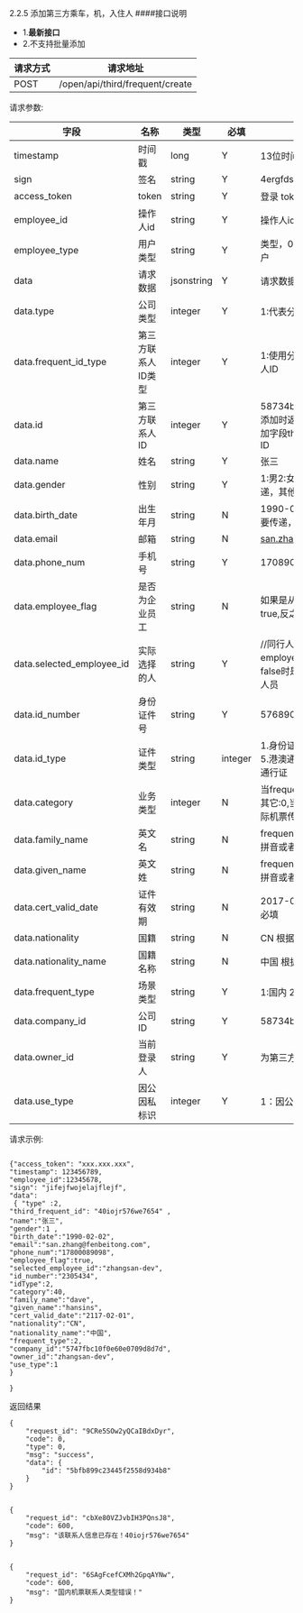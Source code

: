  2.2.5 添加第三方乘车，机，入住人
####接口说明
- 1.**最新接口**
- 2.不支持批量添加


请求方式|请求地址
----|---
POST|/open/api/third/frequent/create


请求参数:

字段|名称|类型|必填|描述
-----|-----|----|----|----
timestamp|时间戳 |long |Y|13位时间戳
sign|签名 |string |Y|4ergfdsawesf
access\_token|token | string |Y|登录 token
employee\_id| 操作人id|string |Y|操作人id,调用接口人 id
employee\_type| 用户类型|string|Y|类型，0为分贝用户，1为第三方用户
data |请求数据| jsonstring |Y|请求数据
data.type|公司类型|integer|Y|1:代表分贝公司, 2:代表第三方企业
data.frequent_id_type|第三方联系人ID类型|integer |Y|1:使用分贝联系人ID 2:第三方联系人ID
data.id|第三方联系人ID|integer |Y|58734b2e5f281a41b304181f，添加时返回的为分贝通ID;添加时添加字段third_frequent_id为第三方ID
data.name|姓名| string |Y|张三
data.gender|性别| string |Y|1:男2:女 当idType为1时不需要传递，其他类型需要传递
data.birth_date|出生年月| string |N|1990-02-02 当idType为1时不需要传递，其他类型需要传递
data.email|邮箱| string |N|san.zhang@fenbeitong.com
data.phone_num|手机号| string |Y|17089078090
data.employee_flag|是否为企业员工| string |N|如果是从组织架构入口进入则为true,反之则为false
data.selected_employee_id|实际选择的人|string |Y|//同行人在组织架构的id ，employeeFlag为false,不传递。为false时是从非组织架构选择添加的人员
data.id_number|身份证件号| string |Y|57689098
data.id_type|证件类型| string |integer|1.身份证 2.护照 3.回乡证 4.台胞证 5.港澳通行证 6.大陆居民往来台湾通行证
data.category|业务类型| integer |N|当frequentType为1时，酒店:11,其它:0,当frequentType为2时，国际机票传:40,不进行实际业务处理
data.family_name|英文名| string |N|frequentType=2时必填，必须使用拼音或者英文
data.given_name|英文姓| string |N|frequentType=2时必填，必须使用拼音或者英文
data.cert_valid_date|证件有效期| string |N|2017-02-01 frequentType=2时必填
data.nationality|国籍|string |N|CN 根据获取国家列表接口查询
data.nationality_name|国籍名称| string |N|中国  根据获取国家列表接口查询
data.frequent_type|场景类型| string |Y|1:国内 2:国际 国际机票使用2
data.company_id|公司ID| string |Y|58734b2e5f281a41b304181f
data.owner_id|当前登录人| string |Y|为第三方用户ID
data.use_type|因公因私标识| integer |Y|1：因公



 请求示例:
 
 ```
{"access_token": "xxx.xxx.xxx","timestamp": 123456789,"employee_id":12345678,"sign": "jifejfwojelajflejf","data": { "type" :2, 
"third_frequent_id": "40iojr576we7654" , 
"name":"张三",
"gender":1 ,
"birth_date":"1990-02-02",
"email":"san.zhang@fenbeitong.com",
"phone_num":"17800089098", 
"employee_flag":true, 
"selected_employee_id":"zhangsan-dev", 
"id_number":"2305434", 
"idType":2,
"category":40, 
"family_name":"dave",
"given_name":"hansins", 
"cert_valid_date":"2117-02-01",
"nationality":"CN",
"nationality_name":"中国",
"frequent_type":2, 
"company_id":"5747fbc10f0e60e0709d8d7d",  
"owner_id":"zhangsan-dev",    
"use_type":1 
}

}
```

返回结果

```
{
    "request_id": "9CRe5SOw2yQCaIBdxDyr",
    "code": 0,
    "type": 0,
    "msg": "success",
    "data": {
        "id": "5bfb899c23445f2558d934b8"
    }
}


{
    "request_id": "cbXe80VZJvbIH3PQnsJ8",
    "code": 600,
    "msg": "该联系人信息已存在！40iojr576we7654"
}


{
    "request_id": "6SAgFcefCXMh2GpqAYNw",
    "code": 600,
    "msg": "国内机票联系人类型错误！"
}

```
